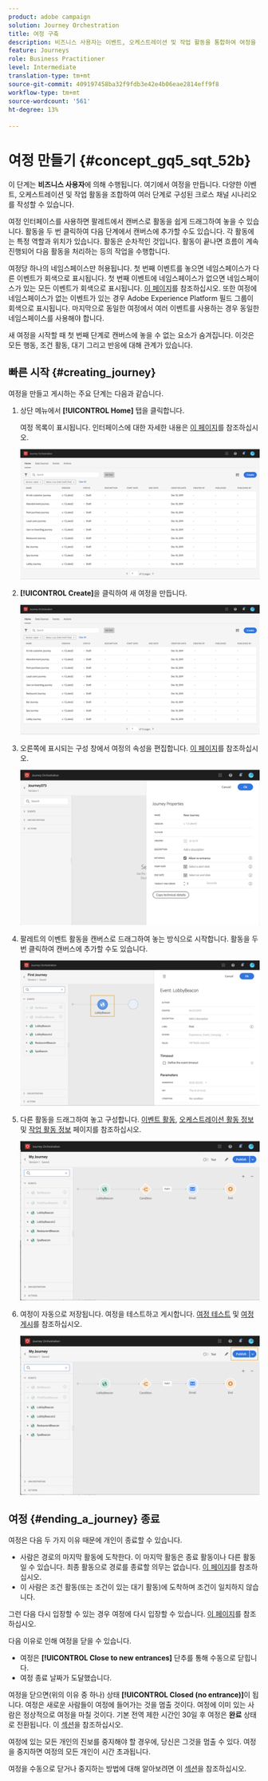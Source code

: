 ```yaml
---
product: adobe campaign
solution: Journey Orchestration
title: 여정 구축
description: 비즈니스 사용자는 이벤트, 오케스트레이션 및 작업 활동을 통합하여 여정을 구축하는 방법을 살펴봅니다.
feature: Journeys
role: Business Practitioner
level: Intermediate
translation-type: tm+mt
source-git-commit: 409197458ba32f9fdb3e42e4b06eae2814eff9f8
workflow-type: tm+mt
source-wordcount: '561'
ht-degree: 13%

---
```



# 여정 만들기 {#concept_gq5_sqt_52b}

이 단계는 **비즈니스 사용자**&#x200B;에 의해 수행됩니다. 여기에서 여정을 만듭니다. 다양한 이벤트, 오케스트레이션 및 작업 활동을 조합하여 여러 단계로 구성된 크로스 채널 시나리오를 작성할 수 있습니다.

여정 인터페이스를 사용하면 팔레트에서 캔버스로 활동을 쉽게 드래그하여 놓을 수 있습니다. 활동을 두 번 클릭하여 다음 단계에서 캔버스에 추가할 수도 있습니다. 각 활동에는 특정 역할과 위치가 있습니다. 활동은 순차적인 것입니다. 활동이 끝나면 흐름이 계속 진행되어 다음 활동을 처리하는 등의 작업을 수행합니다.

여정당 하나의 네임스페이스만 허용됩니다. 첫 번째 이벤트를 놓으면 네임스페이스가 다른 이벤트가 회색으로 표시됩니다. 첫 번째 이벤트에 네임스페이스가 없으면 네임스페이스가 있는 모든 이벤트가 회색으로 표시됩니다. [이 페이지](../event/selecting-the-namespace.md)를 참조하십시오. 또한 여정에 네임스페이스가 없는 이벤트가 있는 경우 Adobe Experience Platform 필드 그룹이 회색으로 표시됩니다. 마지막으로 동일한 여정에서 여러 이벤트를 사용하는 경우 동일한 네임스페이스를 사용해야 합니다.

새 여정을 시작할 때 첫 번째 단계로 캔버스에 놓을 수 없는 요소가 숨겨집니다. 이것은 모든 행동, 조건 활동, 대기 그리고 반응에 대해 관계가 있습니다.

## 빠른 시작 {#creating_journey}

여정을 만들고 게시하는 주요 단계는 다음과 같습니다.

1. 상단 메뉴에서 **[!UICONTROL Home]** 탭을 클릭합니다.

   여정 목록이 표시됩니다. 인터페이스에 대한 자세한 내용은 [이 페이지](../building-journeys/using-the-journey-designer.md)를 참조하십시오.

   ![](../assets/journey30.png)

1. **[!UICONTROL Create]**&#x200B;을 클릭하여 새 여정을 만듭니다.

   ![](../assets/journey31.png)

1. 오른쪽에 표시되는 구성 창에서 여정의 속성을 편집합니다. [이 페이지](../building-journeys/changing-properties.md)를 참조하십시오.

   ![](../assets/journey32.png)

1. 팔레트의 이벤트 활동을 캔버스로 드래그하여 놓는 방식으로 시작합니다. 활동을 두 번 클릭하여 캔버스에 추가할 수도 있습니다.

   ![](../assets/journey33.png)

1. 다른 활동을 드래그하여 놓고 구성합니다. [이벤트 활동](../building-journeys/event-activities.md), [오케스트레이션 활동 정보](../building-journeys/about-orchestration-activities.md) 및 [작업 활동 정보](../building-journeys/about-action-activities.md) 페이지를 참조하십시오.

   ![](../assets/journey34.png)

1. 여정이 자동으로 저장됩니다. 여정을 테스트하고 게시합니다. [여정 테스트](../building-journeys/testing-the-journey.md) 및 [여정 게시](../building-journeys/publishing-the-journey.md)를 참조하십시오.

   ![](../assets/journey36.png)

## 여정 {#ending_a_journey} 종료

여정은 다음 두 가지 이유 때문에 개인이 종료할 수 있습니다.

* 사람은 경로의 마지막 활동에 도착한다. 이 마지막 활동은 종료 활동이나 다른 활동일 수 있습니다. 최종 활동으로 경로를 종료할 의무는 없습니다. [이 페이지](../building-journeys/end-activity.md)를 참조하십시오.
* 이 사람은 조건 활동(또는 조건이 있는 대기 활동)에 도착하며 조건이 일치하지 않습니다.

그런 다음 다시 입장할 수 있는 경우 여정에 다시 입장할 수 있습니다. [이 페이지](../building-journeys/changing-properties.md)를 참조하십시오.

다음 이유로 인해 여정을 닫을 수 있습니다.

* 여정은 **[!UICONTROL Close to new entrances]** 단추를 통해 수동으로 닫힙니다.
* 여정 종료 날짜가 도달했습니다.

여정을 닫으면(위의 이유 중 하나) 상태 **[!UICONTROL Closed (no entrance)]**&#x200B;이 됩니다. 여정은 새로운 사람들이 여정에 들어가는 것을 멈출 것이다. 여정에 이미 있는 사람은 정상적으로 여정을 마칠 것이다. 기본 전역 제한 시간인 30일 후 여정은 **완료** 상태로 전환됩니다. 이 [섹션](../building-journeys/changing-properties.md#entrance)을 참조하십시오.

여정에 있는 모든 개인의 진보를 중지해야 할 경우에, 당신은 그것을 멈출 수 있다. 여정을 중지하면 여정의 모든 개인이 시간 초과됩니다.

여정을 수동으로 닫거나 중지하는 방법에 대해 알아보려면 이 [섹션](../building-journeys/terminating-a-journey.md)을 참조하십시오.